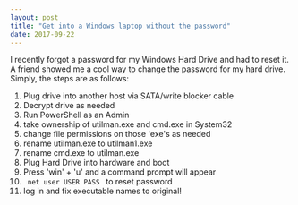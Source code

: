 ```yaml
---
layout: post
title: "Get into a Windows laptop without the password"
date: 2017-09-22
---
```


I recently forgot a password for my Windows Hard Drive and had to reset it. 
A friend showed me a cool way to change the password for my hard drive. 
Simply, the steps are as follows: 
1. Plug drive into another host via SATA/write blocker cable
2. Decrypt drive as needed
3. Run PowerShell as an Admin
  1. take ownership of utilman.exe and cmd.exe in System32
  2. change file permissions on those 'exe's as needed
  3. rename utilman.exe to utilman1.exe
  4. rename cmd.exe to utilman.exe
4. Plug Hard Drive into hardware and boot
5. Press 'win' + 'u' and a command prompt will appear
6. <code> net user USER PASS </code> to reset password 
7. log in and fix executable names to original!

